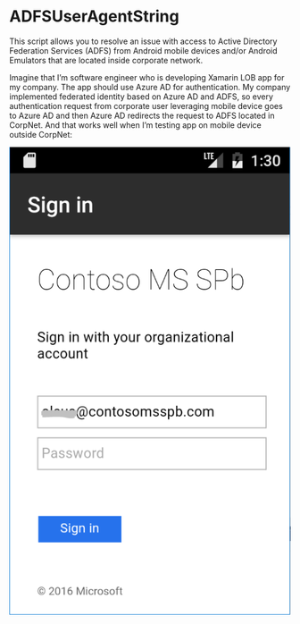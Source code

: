 # ADFSUserAgentString
This script allows you to resolve an issue with access to Active Directory Federation Services (ADFS) from Android mobile devices and/or Android Emulators that are located inside corporate network.

Imagine that I’m software engineer who is developing Xamarin LOB app for my company. The app should use Azure AD for authentication. My company implemented federated identity based on Azure AD and ADFS, so every authentication request from corporate user leveraging mobile device goes to Azure AD and then Azure AD redirects the request to ADFS located in CorpNet. And that works well when I’m testing app on mobile device outside CorpNet:

![ADFS Extranet](https://github.com/ashapoms/ADFSUserAgentString/blob/master/img/ADFSExtranet.PNG)
